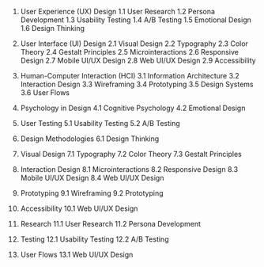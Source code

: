 1. User Experience (UX) Design
   1.1 User Research
   1.2 Persona Development
   1.3 Usability Testing
   1.4 A/B Testing
   1.5 Emotional Design
   1.6 Design Thinking

2. User Interface (UI) Design
   2.1 Visual Design
   2.2 Typography
   2.3 Color Theory
   2.4 Gestalt Principles
   2.5 Microinteractions
   2.6 Responsive Design
   2.7 Mobile UI/UX Design
   2.8 Web UI/UX Design
   2.9 Accessibility

3. Human-Computer Interaction (HCI)
   3.1 Information Architecture
   3.2 Interaction Design
   3.3 Wireframing
   3.4 Prototyping
   3.5 Design Systems
   3.6 User Flows

4. Psychology in Design
   4.1 Cognitive Psychology
   4.2 Emotional Design

5. User Testing
   5.1 Usability Testing
   5.2 A/B Testing

6. Design Methodologies
   6.1 Design Thinking

7. Visual Design
   7.1 Typography
   7.2 Color Theory
   7.3 Gestalt Principles

8. Interaction Design
   8.1 Microinteractions
   8.2 Responsive Design
   8.3 Mobile UI/UX Design
   8.4 Web UI/UX Design

9. Prototyping
   9.1 Wireframing
   9.2 Prototyping

10. Accessibility
    10.1 Web UI/UX Design

11. Research
    11.1 User Research
    11.2 Persona Development

12. Testing
    12.1 Usability Testing
    12.2 A/B Testing

13. User Flows
    13.1 Web UI/UX Design
